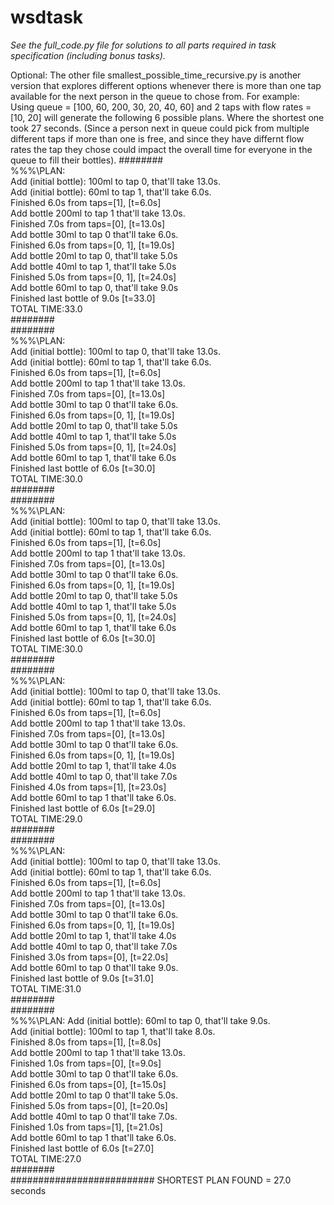 # wsdtask

*See the full_code.py file for solutions to all parts required in task specification (including bonus tasks).*

Optional:
The other file smallest_possible_time_recursive.py is another version that explores different options whenever there is more than one tap available for the next person in the queue to chose from.
For example:
Using queue = [100, 60, 200, 30, 20, 40, 60] and 2 taps with flow rates = [10, 20] will generate the following 6 possible plans.
Where the shortest one took 27 seconds. (Since a person next in queue could pick from multiple different taps if more than one is free, and since they have differnt flow rates the tap they chose could impact the overall time for everyone in the queue to fill their bottles).
########  
\%\%\%\PLAN:   
Add (initial bottle): 100ml to tap 0, that'll take 13.0s.    
Add (initial bottle): 60ml to tap 1, that'll take 6.0s.    
Finished 6.0s from taps=[1], [t=6.0s]  
Add bottle 200ml to tap 1 that'll take 13.0s.  
Finished 7.0s from taps=[0], [t=13.0s]  
Add bottle 30ml to tap 0 that'll take 6.0s.  
Finished 6.0s from taps=[0, 1], [t=19.0s]  
Add bottle 20ml to tap 0, that'll take 5.0s  
Add bottle 40ml to tap 1, that'll take 5.0s  
Finished 5.0s from taps=[0, 1], [t=24.0s]  
Add bottle 60ml to tap 0, that'll take 9.0s  
Finished last bottle of 9.0s [t=33.0]  
 TOTAL TIME:33.0  
########  
########  
\%\%\%\PLAN:   
Add (initial bottle): 100ml to tap 0, that'll take 13.0s.  
Add (initial bottle): 60ml to tap 1, that'll take 6.0s.  
Finished 6.0s from taps=[1], [t=6.0s]  
Add bottle 200ml to tap 1 that'll take 13.0s.  
Finished 7.0s from taps=[0], [t=13.0s]  
Add bottle 30ml to tap 0 that'll take 6.0s.  
Finished 6.0s from taps=[0, 1], [t=19.0s]  
Add bottle 20ml to tap 0, that'll take 5.0s  
Add bottle 40ml to tap 1, that'll take 5.0s  
Finished 5.0s from taps=[0, 1], [t=24.0s]  
Add bottle 60ml to tap 1, that'll take 6.0s  
Finished last bottle of 6.0s [t=30.0]  
 TOTAL TIME:30.0  
########  
########  
\%\%\%\PLAN:   
Add (initial bottle): 100ml to tap 0, that'll take 13.0s.  
Add (initial bottle): 60ml to tap 1, that'll take 6.0s.  
Finished 6.0s from taps=[1], [t=6.0s]  
Add bottle 200ml to tap 1 that'll take 13.0s.  
Finished 7.0s from taps=[0], [t=13.0s]  
Add bottle 30ml to tap 0 that'll take 6.0s.  
Finished 6.0s from taps=[0, 1], [t=19.0s]  
Add bottle 20ml to tap 0, that'll take 5.0s  
Add bottle 40ml to tap 1, that'll take 5.0s  
Finished 5.0s from taps=[0, 1], [t=24.0s]  
Add bottle 60ml to tap 1, that'll take 6.0s  
Finished last bottle of 6.0s [t=30.0]  
 TOTAL TIME:30.0  
########  
########  
\%\%\%\PLAN:   
Add (initial bottle): 100ml to tap 0, that'll take 13.0s.  
Add (initial bottle): 60ml to tap 1, that'll take 6.0s.  
Finished 6.0s from taps=[1], [t=6.0s]  
Add bottle 200ml to tap 1 that'll take 13.0s.  
Finished 7.0s from taps=[0], [t=13.0s]  
Add bottle 30ml to tap 0 that'll take 6.0s.  
Finished 6.0s from taps=[0, 1], [t=19.0s]  
Add bottle 20ml to tap 1, that'll take 4.0s  
Add bottle 40ml to tap 0, that'll take 7.0s  
Finished 4.0s from taps=[1], [t=23.0s]  
Add bottle 60ml to tap 1 that'll take 6.0s.  
Finished last bottle of 6.0s [t=29.0]  
 TOTAL TIME:29.0  
########  
########  
\%\%\%\PLAN:   
Add (initial bottle): 100ml to tap 0, that'll take 13.0s.  
Add (initial bottle): 60ml to tap 1, that'll take 6.0s.  
Finished 6.0s from taps=[1], [t=6.0s]  
Add bottle 200ml to tap 1 that'll take 13.0s.  
Finished 7.0s from taps=[0], [t=13.0s]  
Add bottle 30ml to tap 0 that'll take 6.0s.  
Finished 6.0s from taps=[0, 1], [t=19.0s]  
Add bottle 20ml to tap 1, that'll take 4.0s  
Add bottle 40ml to tap 0, that'll take 7.0s  
Finished 3.0s from taps=[0], [t=22.0s]  
Add bottle 60ml to tap 0 that'll take 9.0s.  
Finished last bottle of 9.0s [t=31.0]  
 TOTAL TIME:31.0  
########  
########  
\%\%\%\PLAN: 
Add (initial bottle): 60ml to tap 0, that'll take 9.0s.  
Add (initial bottle): 100ml to tap 1, that'll take 8.0s.  
Finished 8.0s from taps=[1], [t=8.0s]  
Add bottle 200ml to tap 1 that'll take 13.0s.    
Finished 1.0s from taps=[0], [t=9.0s]  
Add bottle 30ml to tap 0 that'll take 6.0s.  
Finished 6.0s from taps=[0], [t=15.0s]  
Add bottle 20ml to tap 0 that'll take 5.0s.  
Finished 5.0s from taps=[0], [t=20.0s]  
Add bottle 40ml to tap 0 that'll take 7.0s.  
Finished 1.0s from taps=[1], [t=21.0s]   
Add bottle 60ml to tap 1 that'll take 6.0s.   
Finished last bottle of 6.0s [t=27.0]  
 TOTAL TIME:27.0  
########  
########################## SHORTEST PLAN FOUND = 27.0 seconds  
